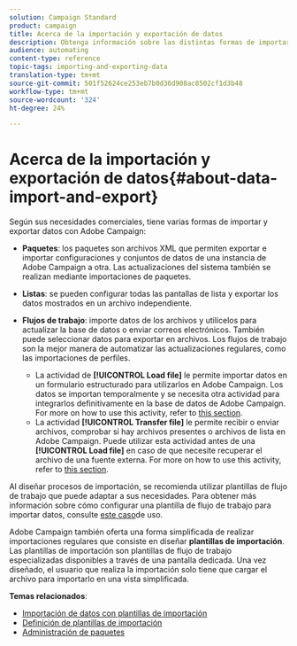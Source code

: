 ```yaml
---
solution: Campaign Standard
product: campaign
title: Acerca de la importación y exportación de datos
description: Obtenga información sobre las distintas formas de importar y exportar datos con Adobe Campaign.
audience: automating
content-type: reference
topic-tags: importing-and-exporting-data
translation-type: tm+mt
source-git-commit: 501f52624ce253eb7b0d36d908ac8502cf1d3b48
workflow-type: tm+mt
source-wordcount: '324'
ht-degree: 24%

---
```



# Acerca de la importación y exportación de datos{#about-data-import-and-export}

Según sus necesidades comerciales, tiene varias formas de importar y exportar datos con Adobe Campaign:

* **Paquetes**: los paquetes son archivos XML que permiten exportar e importar configuraciones y conjuntos de datos de una instancia de Adobe Campaign a otra. Las actualizaciones del sistema también se realizan mediante importaciones de paquetes.
* **Listas**: se pueden configurar todas las pantallas de lista y exportar los datos mostrados en un archivo independiente.
* **Flujos de trabajo**: importe datos de los archivos y utilícelos para actualizar la base de datos o enviar correos electrónicos. También puede seleccionar datos para exportar en archivos. Los flujos de trabajo son la mejor manera de automatizar las actualizaciones regulares, como las importaciones de perfiles.

   * La actividad de **[!UICONTROL Load file]** le permite importar datos en un formulario estructurado para utilizarlos en Adobe Campaign. Los datos se importan temporalmente y se necesita otra actividad para integrarlos definitivamente en la base de datos de Adobe Campaign. For more on how to use this activity, refer to [this section](../../automating/using/load-file.md).
   * La actividad **[!UICONTROL Transfer file]** le permite recibir o enviar archivos, comprobar si hay archivos presentes o archivos de lista en Adobe Campaign. Puede utilizar esta actividad antes de una **[!UICONTROL Load file]** en caso de que necesite recuperar el archivo de una fuente externa. For more on how to use this activity, refer to [this section](../../automating/using/transfer-file.md).

Al diseñar procesos de importación, se recomienda utilizar plantillas de flujo de trabajo que puede adaptar a sus necesidades. Para obtener más información sobre cómo configurar una plantilla de flujo de trabajo para importar datos, consulte [este caso](../../automating/using/creating-import-workflow-templates.md)de uso.

Adobe Campaign también oferta una forma simplificada de realizar importaciones regulares que consiste en diseñar **plantillas de importación**. Las plantillas de importación son plantillas de flujo de trabajo especializadas disponibles a través de una pantalla dedicada. Una vez diseñado, el usuario que realiza la importación solo tiene que cargar el archivo para importarlo en una vista simplificada.

**Temas relacionados**:

* [Importación de datos con plantillas de importación](../../automating/using/importing-data-with-import-templates.md)
* [Definición de plantillas de importación](../../automating/using/importing-data-with-import-templates.md#setting-up-import-templates)
* [Administración de paquetes](../../automating/using/managing-packages.md)
